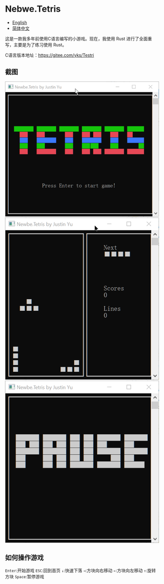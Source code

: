 # Nebwe.Tetris

- [English](README.md)
- [简体中文](README.zh.md)

这是一款我多年前使用C语言编写的小游戏。现在，我使用 Rust 进行了全面重写，主要是为了练习使用 Rust。

C语言版本地址：<https://gitee.com/yks/Testri>

## 截图

![home](asset/screenshot_home.png)
![game](asset/screenshot_game.gif)
![pause](asset/screenshot_pause.png)

## 如何操作游戏

`Enter`:开始游戏
`ESC`:回到首页
`↓`:快速下落
`→`:方块向右移动
`←`:方块向左移动
`↑`:旋转方块
`Space`:暂停游戏